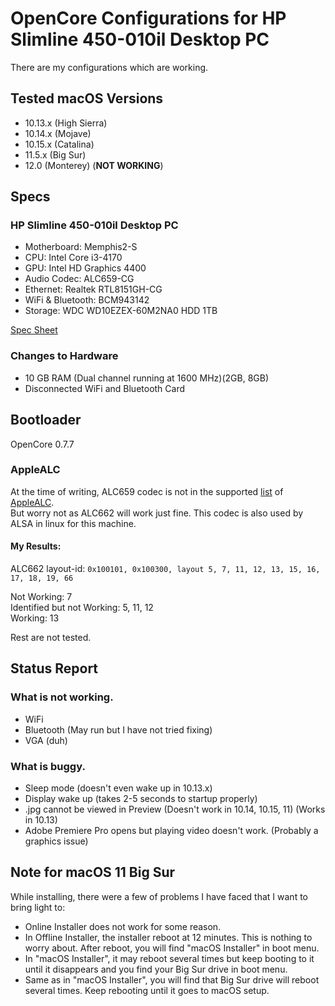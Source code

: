 # OpenCore Configurations for HP Slimline 450-010il Desktop PC
There are my configurations which are working. 

## Tested macOS Versions
* 10.13.x (High Sierra)
* 10.14.x (Mojave)
* 10.15.x (Catalina)
* 11.5.x (Big Sur)
* 12.0 (Monterey) (**NOT WORKING**)

## Specs
### HP Slimline 450-010il Desktop PC
* Motherboard: Memphis2-S
* CPU: Intel Core i3-4170
* GPU: Intel HD Graphics 4400
* Audio Codec: ALC659-CG
* Ethernet: Realtek RTL8151GH-CG
* WiFi & Bluetooth: BCM943142
* Storage: WDC WD10EZEX-60M2NA0 HDD 1TB

[Spec Sheet](https://support.hp.com/id-en/document/c04717162)
### Changes to Hardware
* 10 GB RAM (Dual channel running at 1600 MHz)(2GB, 8GB)
* Disconnected WiFi and Bluetooth Card

## Bootloader
OpenCore 0.7.7
### AppleALC
At the time of writing, ALC659 codec is not in the supported [list](https://github.com/acidanthera/AppleALC/wiki/Supported-codecs) of [AppleALC](https://github.com/acidanthera/AppleALC).\
But worry not as ALC662 will work just fine. This codec is also used by ALSA in linux for this machine.
#### My Results:
ALC662 layout-id: `0x100101, 0x100300, layout 5, 7, 11, 12, 13, 15, 16, 17, 18, 19, 66`

Not Working: 7\
Identified but not Working: 5, 11, 12\
Working: 13

Rest are not tested.

## Status Report
### What is not working.
* WiFi
* Bluetooth (May run but I have not tried fixing)
* VGA (duh)
### What is buggy.
* Sleep mode (doesn't even wake up in 10.13.x)
* Display wake up (takes 2-5 seconds to startup properly)
* .jpg cannot be viewed in Preview (Doesn't work in 10.14, 10.15, 11) (Works in 10.13)
* Adobe Premiere Pro opens but playing video doesn't work. (Probably a graphics issue)


## Note for macOS 11 Big Sur
While installing, there were a few of problems I have faced that I want to bring light to:
* Online Installer does not work for some reason.
* In Offline Installer, the installer reboot at 12 minutes. This is nothing to worry about. After reboot, you will find "macOS Installer" in boot menu.
* In "macOS Installer", it may reboot several times but keep booting to it until it disappears and you find your Big Sur drive in boot menu.
* Same as in "macOS Installer", you will find that Big Sur drive will reboot several times. Keep rebooting until it goes to macOS setup.


